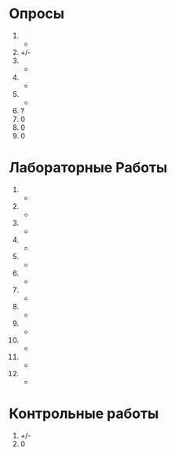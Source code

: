 Опросы
===
1. +
2. +/-
3. -
4. -
5. +
6. ?
7. 0
8. 0
9. 0

Лабораторные Работы
===
1. +
2. +
3. +
4. +
5. +
6. -
7. -
8. -
9. -
1. -
2. -
3. -

Контрольные работы
===
1. +/-
2. 0
